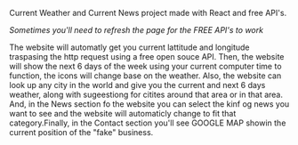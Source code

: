 Current Weather and Current News project made with React and free API's. 

*Sometimes you'll need to refresh the page for the FREE API's to work*

The website will automatly get you current lattitude and longitude traspasing the http request using a free open souce API. Then, the website will show the next 6 days of the week using your current computer time to function, the icons will change base on the weather. Also, the website can look up any city in the world and give you the current and next 6 days weather, along with sugeestiong for citites around that area or in that area. And, in the News section fo the website you can select the kinf og news you want to see and the website will automaticly change to fit that category.Finally, in the Contact section you'll see GOOGLE MAP showin the current position of the "fake" business.
